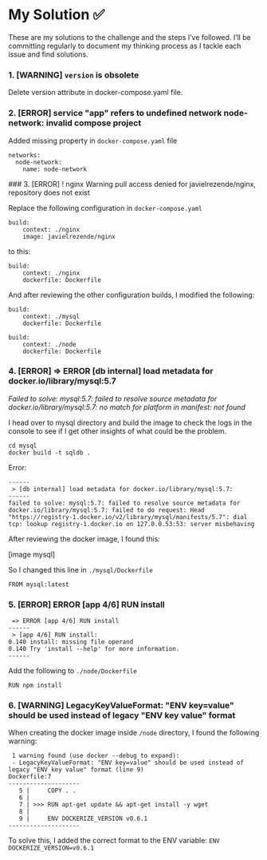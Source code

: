# My Solution ✅

These are my solutions to the challenge and the steps I’ve followed.
I’ll be committing regularly to document my thinking process as I tackle each issue and find solutions.

### 1. [WARNING] `version` is obsolete

Delete version attribute in docker-compose.yaml file.

### 2. [ERROR] service "app" refers to undefined network node-network: invalid compose project

Added missing property in `docker-compose.yaml` file

```
networks:
  node-network:
    name: node-network
```

### 3. [ERROR] ! nginx Warning pull access denied for javielrezende/nginx, repository does not exist

Replace the following configuration in `docker-compose.yaml`

```
build:
    context: ./nginx
    image: javielrezende/nginx
```

to this:

```
build:
    context: ./nginx
    dockerfile: Dockerfile
```

And after reviewing the other configuration builds, I modified the following:

```
build:
    context: ./mysql
    dockerfile: Dockerfile
```

```
build:
    context: ./node
    dockerfile: Dockerfile
```

### 4. [ERROR] => ERROR [db internal] load metadata for docker.io/library/mysql:5.7

_Failed to solve: mysql:5.7: failed to resolve source metadata for docker.io/library/mysql:5.7: no match for platform in manifest: not found_

I head over to mysql directory and build the image to check the logs in the console to see if I get other insights of what could be the problem.

```
cd mysql
docker build -t sqldb .
```

Error:

```
------
 > [db internal] load metadata for docker.io/library/mysql:5.7:
------
failed to solve: mysql:5.7: failed to resolve source metadata for docker.io/library/mysql:5.7: failed to do request: Head "https://registry-1.docker.io/v2/library/mysql/manifests/5.7": dial tcp: lookup registry-1.docker.io on 127.0.0.53:53: server misbehaving
```

After reviewing the docker image, I found this:

[image mysql]

So I changed this line in `./mysql/Dockerfile`

```
FROM mysql:latest
```

### 5. [ERROR] ERROR [app 4/6] RUN install

```
 => ERROR [app 4/6] RUN install
------
 > [app 4/6] RUN install:
0.140 install: missing file operand
0.140 Try 'install --help' for more information.
------
```

Add the following to `./node/Dockerfile`

```
RUN npm install
```

### 6. [WARNING] LegacyKeyValueFormat: "ENV key=value" should be used instead of legacy "ENV key value" format

When creating the docker image inside `/node` directory, I found the following warning:

```
 1 warning found (use docker --debug to expand):
 - LegacyKeyValueFormat: "ENV key=value" should be used instead of legacy "ENV key value" format (line 9)
Dockerfile:7
--------------------
   5 |     COPY . .
   6 |
   7 | >>> RUN apt-get update && apt-get install -y wget
   8 |
   9 |     ENV DOCKERIZE_VERSION v0.6.1
--------------------
```

To solve this, I added the correct format to the ENV variable:
`ENV DOCKERIZE_VERSION=v0.6.1`
